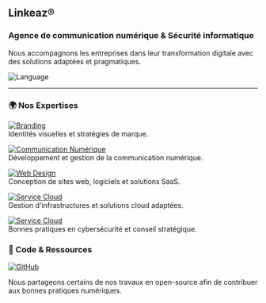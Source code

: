 ##  **Linkeaz®**
### Agence de communication numérique & Sécurité informatique

Nous accompagnons les entreprises dans leur transformation digitale avec des solutions adaptées et pragmatiques.

![Language](https://img.shields.io/badge/Language-Français_🇫🇷-181717?logo=translate)

---

### 🌍 Nos Expertises

[![Branding](https://img.shields.io/badge/Branding-Identité_visuelle-blue?logo=adobe)](https://www.linkeaz.net/branding)  
Identités visuelles et stratégies de marque.

[![Communication Numérique](https://img.shields.io/badge/Communication-Stratégies_numérique-green?logo=adobe)](https://www.linkeaz.net/branding)  
Développement et gestion de la communication numérique.

[![Web Design](https://img.shields.io/badge/Service_Web-Developpement-yellow?logo=adobe)](https://www.linkeaz.net/web)   
Conception de sites web, logiciels et solutions SaaS.

[![Service Cloud](https://img.shields.io/badge/Service_Cloud-Hébergement_&_Infras-orange?logo=amazonaws)](https://www.linkeaz.net/cloud)  
Gestion d'infrastructures et solutions cloud adaptées.

[![Service Cloud](https://img.shields.io/badge/Service_Cloud-Sécurité_&_Conseil-red?logo=security)](https://www.linkeaz.net/security)  
Bonnes pratiques en cybersécurité et conseil stratégique.


### 🔗 Code & Ressources

[![GitHub](https://img.shields.io/badge/GitHub-Linkeaz®_Repo-181717?logo=github)](https://github.com/linkeaz)  

Nous partageons certains de nos travaux en open-source afin de contribuer aux bonnes pratiques numériques.
